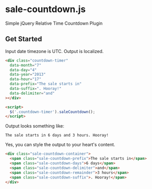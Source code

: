 # sale-countdown.js

Simple jQuery Relative Time Countdown Plugin

## Get Started
Input date timezone is UTC. Output is localized.

```html
<div class="countdown-timer"
  data-month="7"
  data-day="4"
  data-year="2013"
  data-hour="17"
  data-prefix="The sale starts in"
  data-suffix=". Hooray!"
  data-delimiter="and"
></div>

<script>
  $('.countdown-timer').saleCountdown();
</script>
```

Output looks something like:

```
The sale starts in 6 days and 3 hours. Hooray!
```

Yes, you can style the output to your heart's content.

```html
<div class="sale-countdown-container">
  <span class="sale-countdown-prefix">The sale starts in</span>
  <span class="sale-countdown-days">6 days</span>
  <span class="sale-countdown-delimiter">and</span>
  <span class="sale-countdown-remainder">3 hours</span>
  <span class="sale-countdown-suffix">. Hooray!</span>
</div>
```